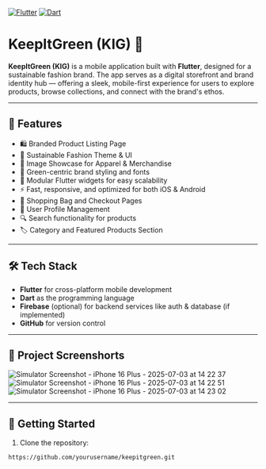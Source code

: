 [![Flutter](https://img.shields.io/badge/Flutter-3.35.6-blue?logo=flutter&logoColor=white)](https://flutter.dev/)
[![Dart](https://img.shields.io/badge/Dart-3.9.2-blue?logo=dart&logoColor=white)](https://dart.dev/)

# KeepItGreen (KIG) 🧵

**KeepItGreen (KIG)** is a mobile application built with **Flutter**, designed for a sustainable fashion brand. The app serves as a digital storefront and brand identity hub — offering a sleek, mobile-first experience for users to explore products, browse collections, and connect with the brand's ethos.

---

## 📱 Features

- 🛍️ Branded Product Listing Page
- 🌱 Sustainable Fashion Theme & UI
- 📸 Image Showcase for Apparel & Merchandise
- 💚 Green-centric brand styling and fonts
- 🔧 Modular Flutter widgets for easy scalability
- ⚡ Fast, responsive, and optimized for both iOS & Android
- 🛒 Shopping Bag and Checkout Pages
- 👤 User Profile Management
- 🔍 Search functionality for products
- 🏷️ Category and Featured Products Section
  
---

## 🛠️ Tech Stack

- **Flutter** for cross-platform mobile development
- **Dart** as the programming language
- **Firebase** (optional) for backend services like auth & database (if implemented)
- **GitHub** for version control
  
---

## 📂 Project Screenshorts

![Simulator Screenshot - iPhone 16 Plus - 2025-07-03 at 14 22 37](https://github.com/user-attachments/assets/55f074f9-4e22-43c9-afeb-9ce0f5baf29c)
![Simulator Screenshot - iPhone 16 Plus - 2025-07-03 at 14 22 51](https://github.com/user-attachments/assets/f30b26fd-e243-42c7-a5d1-23b0dac2d343)
![Simulator Screenshot - iPhone 16 Plus - 2025-07-03 at 14 23 02](https://github.com/user-attachments/assets/a47aeaf0-04c4-40cd-8ecb-f17de309fb44)

---

## 🚀 Getting Started

1. Clone the repository:
```bash
https://github.com/yourusername/keepitgreen.git
